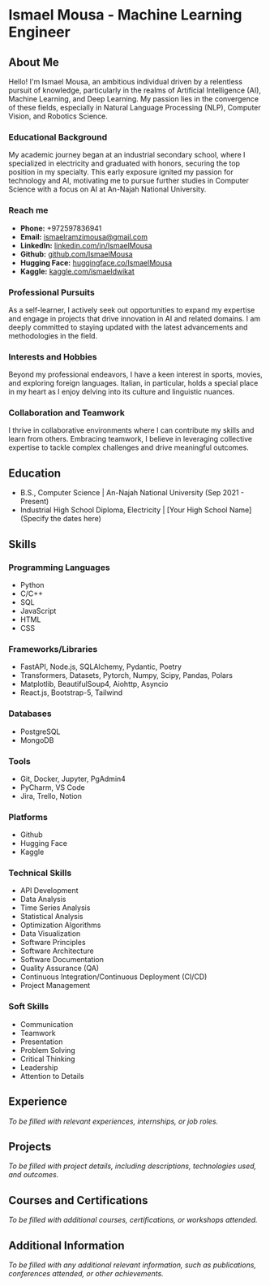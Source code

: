 # Ismael Mousa - Machine Learning Engineer

## About Me

Hello! I'm Ismael Mousa, an ambitious individual driven by a relentless pursuit of knowledge, particularly in the realms
of Artificial Intelligence (AI), Machine Learning, and Deep Learning. My passion lies in the convergence of these
fields, especially in Natural Language Processing (NLP), Computer Vision, and Robotics Science.

### Educational Background

My academic journey began at an industrial secondary school, where I specialized in electricity and graduated with
honors, securing the top position in my specialty. This early exposure ignited my passion for technology and AI,
motivating me to pursue further studies in Computer Science with a focus on AI at An-Najah National University.

### Reach me

- **Phone:** +972597836941
- **Email:** [ismaelramzimousa@gmail.com](mailto:ismaelramzimousa@gmail.com)
- **LinkedIn:** [linkedin.com/in/IsmaelMousa](https://www.linkedin.com/in/IsmaelMousa)
- **Github:** [github.com/IsmaelMousa](https://github.com/IsmaelMousa)
- **Hugging Face:** [huggingface.co/IsmaelMousa](https://huggingface.co/IsmaelMousa)
- **Kaggle:** [kaggle.com/ismaeldwikat](https://www.kaggle.com/ismaeldwikat)

### Professional Pursuits

As a self-learner, I actively seek out opportunities to expand my expertise and engage in projects that drive innovation
in AI and related domains. I am deeply committed to staying updated with the latest advancements and methodologies in
the field.

### Interests and Hobbies

Beyond my professional endeavors, I have a keen interest in sports, movies, and exploring foreign languages. Italian, in
particular, holds a special place in my heart as I enjoy delving into its culture and linguistic nuances.

### Collaboration and Teamwork

I thrive in collaborative environments where I can contribute my skills and learn from others. Embracing teamwork, I
believe in leveraging collective expertise to tackle complex challenges and drive meaningful outcomes.

## Education

- B.S., Computer Science | An-Najah National University (Sep 2021 - Present)
- Industrial High School Diploma, Electricity | [Your High School Name] (Specify the dates here)

## Skills

### Programming Languages

- Python
- C/C++
- SQL
- JavaScript
- HTML
- CSS

### Frameworks/Libraries

- FastAPI, Node.js, SQLAlchemy, Pydantic, Poetry
- Transformers, Datasets, Pytorch, Numpy, Scipy, Pandas, Polars
- Matplotlib, BeautifulSoup4, Aiohttp, Asyncio
- React.js, Bootstrap-5, Tailwind

### Databases

- PostgreSQL
- MongoDB

### Tools

- Git, Docker, Jupyter, PgAdmin4
- PyCharm, VS Code
- Jira, Trello, Notion

### Platforms

- Github
- Hugging Face
- Kaggle

### Technical Skills

- API Development
- Data Analysis
- Time Series Analysis
- Statistical Analysis
- Optimization Algorithms
- Data Visualization
- Software Principles
- Software Architecture
- Software Documentation
- Quality Assurance (QA)
- Continuous Integration/Continuous Deployment (CI/CD)
- Project Management

### Soft Skills

- Communication
- Teamwork
- Presentation
- Problem Solving
- Critical Thinking
- Leadership
- Attention to Details

## Experience

*To be filled with relevant experiences, internships, or job roles.*

## Projects

*To be filled with project details, including descriptions, technologies used, and outcomes.*

## Courses and Certifications

*To be filled with additional courses, certifications, or workshops attended.*

## Additional Information

*To be filled with any additional relevant information, such as publications, conferences attended, or other
achievements.*
